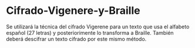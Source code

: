 # Cifrado-Vigenere-y-Braille
Se utilizará la técnica del cifrado Vigerene para un texto que usa el alfabeto español (27 letras) y posteriorimente lo transforma a Braille. También deberá descifrar un texto cifrado por este mismo método.
